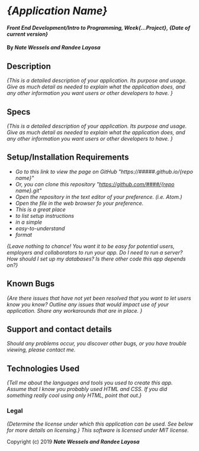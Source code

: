 # _{Application Name}_

#### _Front End Development/Intro to Programming, Week{...Project}, {Date of current version}_

#### By _**Nate Wessels and Randee Layosa**_

## Description

_{This is a detailed description of your application. Its purpose and usage.  Give as much detail as needed to explain what the application does, and any other information you want users or other developers to have. }_

## Specs

_{This is a detailed description of your application. Its purpose and usage.  Give as much detail as needed to explain what the application does, and any other information you want users or other developers to have. }_

## Setup/Installation Requirements

* _Go to this link to view the page on GitHub "https://#####.github.io/{repo name}"_
* _Or, you can clone this repository "https://github.com/####/{repo name}.git"_
* _Open the repository in the text editor of your preference. (i.e. Atom.)_
* _Open the file in the web browser fo your preference._
* _This is a great place_
* _to list setup instructions_
* _in a simple_
* _easy-to-understand_
* _format_

_{Leave nothing to chance! You want it to be easy for potential users, employers and collaborators to run your app. Do I need to run a server? How should I set up my databases? Is there other code this app depends on?}_

## Known Bugs

_{Are there issues that have not yet been resolved that you want to let users know you know?  Outline any issues that would impact use of your application.  Share any workarounds that are in place. }_

## Support and contact details

_Should any problems occur, you discover other bugs, or you have trouble viewing, please contact me._

## Technologies Used

_{Tell me about the languages and tools you used to create this app. Assume that I know you probably used HTML and CSS. If you did something really cool using only HTML, point that out.}_

### Legal

*{Determine the license under which this application can be used.  See below for more details on licensing.}*
*This software is licensed under MIT license.*

Copyright (c) 2019 **_Nate Wessels and Randee Layosa_**
